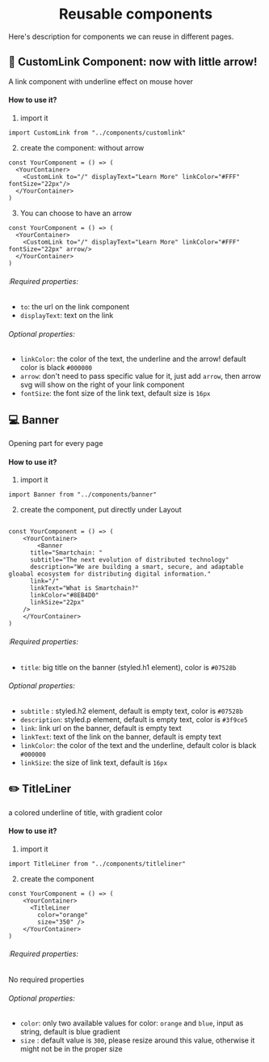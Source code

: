 <h1 align="center">
  Reusable components
</h1>
Here's description for components we can reuse in different pages.

## 🔗 CustomLink Component: now with little arrow!

A link component with underline effect on mouse hover

#### How to use it?

1. import it

```
import CustomLink from "../components/customlink"
```

2. create the component: without arrow

```
const YourComponent = () => (
  <YourContainer>
    <CustomLink to="/" displayText="Learn More" linkColor="#FFF" fontSize="22px"/>
  </YourContainer>
)
```
3. You can choose to have an arrow
```
const YourComponent = () => (
  <YourContainer>
    <CustomLink to="/" displayText="Learn More" linkColor="#FFF" fontSize="22px" arrow/>
  </YourContainer>
)
```

###### ❕Required properties:

- `to`: the url on the link component
- `displayText`: text on the link

###### Optional properties:

- `linkColor`: the color of the text, the underline and the arrow! default color is black `#000000`
- `arrow`: don't need to pass specific value for it, just add `arrow`, then arrow svg will show on the right of your link component
- `fontSize`: the font size of the link text, default size is `16px`

## 💻 Banner

Opening part for every page

#### How to use it?

1. import it

```
import Banner from "../components/banner"
```

2. create the component, put directly under Layout

```

const YourComponent = () => (
    <YourContainer>
        <Banner
      title="Smartchain: "
      subtitle="The next evolution of distributed technology"
      description="We are building a smart, secure, and adaptable gloabal ecosystem for distributing digital information."
      link="/"
      linkText="What is Smartchain?"
      linkColor="#8EB4D0"
      linkSize="22px"
    />
    </YourContainer>
)
```

###### ❕Required properties:

- `title`: big title on the banner (styled.h1 element), color is `#07528b`

###### Optional properties:

- `subtitle` : styled.h2 element, default is empty text, color is `#07528b`
- `description`: styled.p element, default is empty text, color is `#3f9ce5`
- `link`: link url on the banner, default is empty text
- `linkText`: text of the link on the banner, default is empty text
- `linkColor`: the color of the text and the underline, default color is black `#000000`
- `linkSize`: the size of link text, default is `16px`

## ✏️ TitleLiner

a colored underline of title, with gradient color

#### How to use it?

1. import it

```
import TitleLiner from "../components/titleliner"
```

2. create the component

```
const YourComponent = () => (
    <YourContainer>
      <TitleLiner
        color="orange"
        size="350" />
    </YourContainer>
)
```

###### ❕Required properties:

No required properties

###### Optional properties:

- `color`: only two available values for color: `orange` and `blue`, input as string, default is blue gradient
- `size` : default value is `300`, please resize around this value, otherwise it might not be in the proper size
